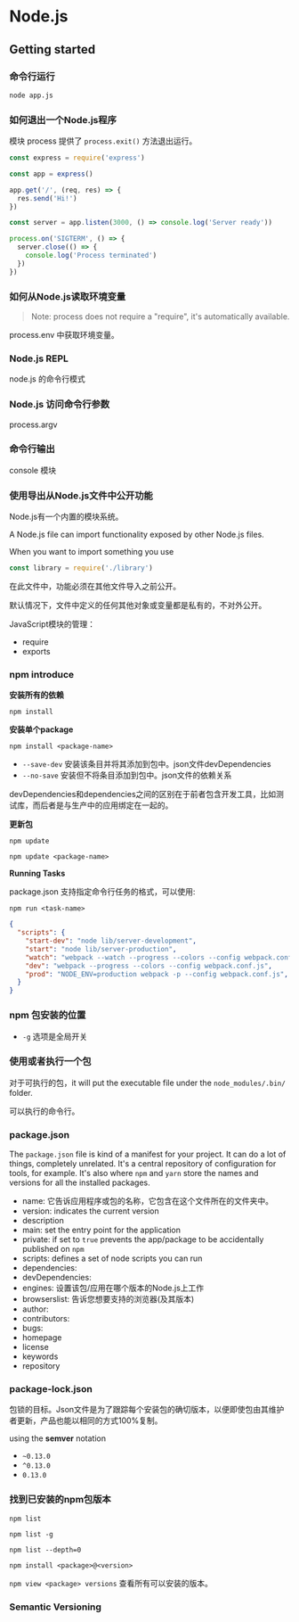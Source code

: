 # Node.js #

## Getting started ##

### 命令行运行 ###

```bash
node app.js
```

### 如何退出一个Node.js程序 ###

模块 process 提供了 `process.exit()` 方法退出运行。

```js
const express = require('express')

const app = express()

app.get('/', (req, res) => {
  res.send('Hi!')
})

const server = app.listen(3000, () => console.log('Server ready'))

process.on('SIGTERM', () => {
  server.close(() => {
    console.log('Process terminated')
  })
})
```

### 如何从Node.js读取环境变量 ###

> Note: process does not require a "require", it's automatically available.

process.env 中获取环境变量。

### Node.js REPL ###

node.js 的命令行模式

### Node.js 访问命令行参数 ###

process.argv

### 命令行输出 ###

console 模块

### 使用导出从Node.js文件中公开功能 ###

Node.js有一个内置的模块系统。

A Node.js file can import functionality exposed by other Node.js files.

When you want to import something you use

```js
const library = require('./library')
```

在此文件中，功能必须在其他文件导入之前公开。

默认情况下，文件中定义的任何其他对象或变量都是私有的，不对外公开。

JavaScript模块的管理：

- require
- exports

### npm introduce ###

**安装所有的依赖**

`npm install`

**安装单个package**

`npm install <package-name>`

- `--save-dev` 安装该条目并将其添加到包中。json文件devDependencies
- `--no-save` 安装但不将条目添加到包中。json文件的依赖关系

devDependencies和dependencies之间的区别在于前者包含开发工具，比如测试库，而后者是与生产中的应用绑定在一起的。

**更新包**

`npm update`

`npm update <package-name>`

**Running Tasks**

package.json 支持指定命令行任务的格式，可以使用:

`npm run <task-name>`

```json
{
  "scripts": {
    "start-dev": "node lib/server-development",
    "start": "node lib/server-production",
    "watch": "webpack --watch --progress --colors --config webpack.conf.js",
    "dev": "webpack --progress --colors --config webpack.conf.js",
    "prod": "NODE_ENV=production webpack -p --config webpack.conf.js",
  }
}
```

### npm 包安装的位置 ###

- `-g` 选项是全局开关

### 使用或者执行一个包 ###

对于可执行的包，it will put the executable file under the `node_modules/.bin/` folder.

可以执行的命令行。

### package.json ###

The `package.json` file is kind of a manifest for your project. It can do a lot of things, completely unrelated. It's a central repository of configuration for tools, for example. It's also where `npm` and `yarn` store the names and versions for all the installed packages.

- name: 它告诉应用程序或包的名称，它包含在这个文件所在的文件夹中。
- version: indicates the current version
- description
- main: set the entry point for the application
- private: if set to `true` prevents the app/package to be accidentally published on `npm`
- scripts: defines a set of node scripts you can run
- dependencies:
- devDependencies:
- engines: 设置该包/应用在哪个版本的Node.js上工作
- browserslist: 告诉您想要支持的浏览器(及其版本)
- author: 
- contributors:
- bugs:
- homepage
- license
- keywords
- repository

### package-lock.json ###

包锁的目标。Json文件是为了跟踪每个安装包的确切版本，以便即使包由其维护者更新，产品也能以相同的方式100%复制。

using the **semver** notation

- `~0.13.0`
- `^0.13.0`
- `0.13.0`

### 找到已安装的npm包版本 ###

`npm list` 

`npm list -g` 

`npm list --depth=0`

`npm install <package>@<version>`

`npm view <package> versions` 查看所有可以安装的版本。

### Semantic Versioning ###

